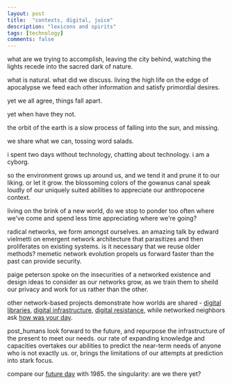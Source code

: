 ```yaml
---
layout: post
title:  "contexts, digital, juice"
description: "lexicons and spirits"
tags: [technology]
comments: false
---
```


what are we trying to accomplish, leaving the city behind, watching the lights recede into the sacred dark of nature.

what is natural. what did we discuss. living the high life on the edge of apocalypse we feed each other information and satisfy primordial desires.

yet we all agree, things fall apart.

yet when have they not. 

the orbit of the earth is a slow process of falling into the sun, and missing.

we share what we can, tossing word salads. 

i spent two days without technology, chatting about technology. i am a cyborg.

so the environment grows up around us, and we tend it and prune it to our liking. or let it grow. the blossoming colors of the gowanus canal speak loudly of our uniquely suited abilities to appreciate our anthropocene context.

living on the brink of a new world, do we stop to ponder too often where we've come and spend less time appreciating where we're going?

radical networks, we form amongst ourselves. an amazing talk by edward vielmetti on emergent network architecture that parasitizes and then proliferates on existing systems. is it necessary that we reuse older methods? memetic network evolution propels us forward faster than the past can provide security.

paige peterson spoke on the insecurities of a networked existence and design ideas to consider as our networks grow, as we train them to sheild our privacy and work for us rather than the other.

other network-based projects demonstrate how worlds are shared - [digital libraries](http://bibliotecha.info), [digital infrastructure](http://nycmesh.net), [digital resistance](http://www.signalstrengthproject.com), while networked neighbors ask [how was your day](https://github.com/justpitbulls/hwyd-radnetworks).

post_humans look forward to the future, and repurpose the infrastructure of the present to meet our needs. our rate of expanding knowledge and capacities overtakes our abilities to predict the near-term needs of anyone who is not exactly us. or, brings the limitations of our attempts at prediction into stark focus.

compare our [future day](http://www.october212015.com/) with 1985. the singularity: are we there yet?
